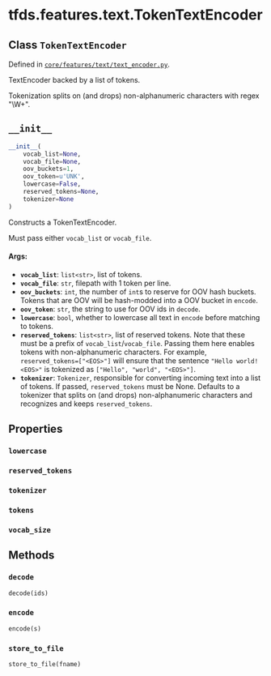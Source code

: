 <div itemscope itemtype="http://developers.google.com/ReferenceObject">
<meta itemprop="name" content="tfds.features.text.TokenTextEncoder" />
<meta itemprop="path" content="Stable" />
<meta itemprop="property" content="lowercase"/>
<meta itemprop="property" content="reserved_tokens"/>
<meta itemprop="property" content="tokenizer"/>
<meta itemprop="property" content="tokens"/>
<meta itemprop="property" content="vocab_size"/>
<meta itemprop="property" content="__init__"/>
<meta itemprop="property" content="decode"/>
<meta itemprop="property" content="encode"/>
<meta itemprop="property" content="store_to_file"/>
</div>

# tfds.features.text.TokenTextEncoder

## Class `TokenTextEncoder`





Defined in [`core/features/text/text_encoder.py`](https://github.com/tensorflow/datasets/tree/master/tensorflow_datasets/core/features/text/text_encoder.py).

TextEncoder backed by a list of tokens.

Tokenization splits on (and drops) non-alphanumeric characters with
regex "\W+".

<h2 id="__init__"><code>__init__</code></h2>

``` python
__init__(
    vocab_list=None,
    vocab_file=None,
    oov_buckets=1,
    oov_token=u'UNK',
    lowercase=False,
    reserved_tokens=None,
    tokenizer=None
)
```

Constructs a TokenTextEncoder.

Must pass either `vocab_list` or `vocab_file`.

#### Args:

* <b>`vocab_list`</b>: `list<str>`, list of tokens.
* <b>`vocab_file`</b>: `str`, filepath with 1 token per line.
* <b>`oov_buckets`</b>: `int`, the number of `int`s to reserve for OOV hash buckets.
    Tokens that are OOV will be hash-modded into a OOV bucket in `encode`.
* <b>`oov_token`</b>: `str`, the string to use for OOV ids in `decode`.
* <b>`lowercase`</b>: `bool`, whether to lowercase all text in `encode` before
    matching to tokens.
* <b>`reserved_tokens`</b>: `list<str>`, list of reserved tokens. Note that these
    must be a prefix of `vocab_list`/`vocab_file`. Passing them here enables
    tokens with non-alphanumeric characters. For example,
    `reserved_tokens=["<EOS>"]` will ensure that the sentence `"Hello
    world!<EOS>"` is tokenized as `["Hello", "world", "<EOS>"]`.
* <b>`tokenizer`</b>: `Tokenizer`, responsible for converting incoming text into a
    list of tokens. If passed, `reserved_tokens` must be None. Defaults to a
    tokenizer that splits on (and drops) non-alphanumeric characters and
    recognizes and keeps `reserved_tokens`.



## Properties

<h3 id="lowercase"><code>lowercase</code></h3>



<h3 id="reserved_tokens"><code>reserved_tokens</code></h3>



<h3 id="tokenizer"><code>tokenizer</code></h3>



<h3 id="tokens"><code>tokens</code></h3>



<h3 id="vocab_size"><code>vocab_size</code></h3>





## Methods

<h3 id="decode"><code>decode</code></h3>

``` python
decode(ids)
```



<h3 id="encode"><code>encode</code></h3>

``` python
encode(s)
```



<h3 id="store_to_file"><code>store_to_file</code></h3>

``` python
store_to_file(fname)
```





